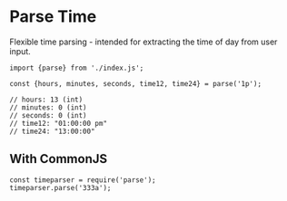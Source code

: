 # Parse Time

Flexible time parsing - intended for extracting the time of day from user input.

```
import {parse} from './index.js';

const {hours, minutes, seconds, time12, time24} = parse('1p');

// hours: 13 (int)
// minutes: 0 (int)
// seconds: 0 (int)
// time12: "01:00:00 pm"
// time24: "13:00:00"
```


## With CommonJS

```
const timeparser = require('parse');
timeparser.parse('333a');
```
